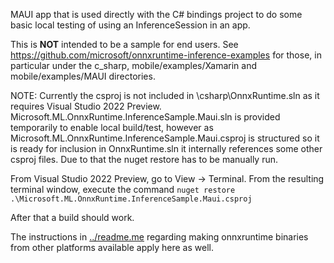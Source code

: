 MAUI app that is used directly with the C# bindings project to do some basic local testing of using an InferenceSession
in an app. 

This is **NOT** intended to be a sample for end users. See https://github.com/microsoft/onnxruntime-inference-examples
for those, in particular under the c_sharp, mobile/examples/Xamarin and mobile/examples/MAUI directories.

NOTE: Currently the csproj is not included in \csharp\OnnxRuntime.sln as it requires Visual Studio 2022 Preview. 
Microsoft.ML.OnnxRuntime.InferenceSample.Maui.sln is provided temporarily to enable local build/test, 
however as Microsoft.ML.OnnxRuntime.InferenceSample.Maui.csproj is structured so it is ready for inclusion in 
OnnxRuntime.sln it internally references some other csproj files. Due to that the nuget restore has to be manually run.

From Visual Studio 2022 Preview, go to View -> Terminal.
From the resulting terminal window, execute the command `nuget restore .\Microsoft.ML.OnnxRuntime.InferenceSample.Maui.csproj`

After that a build should work.

The instructions in [../readme.me](../readme.md) regarding making onnxruntime binaries from other platforms available apply here as well.